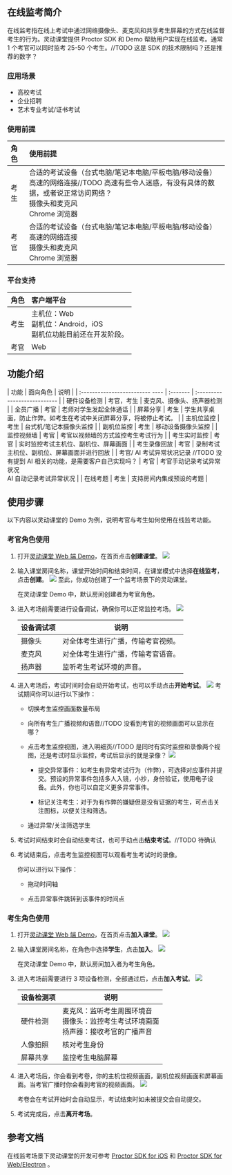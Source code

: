 ## 在线监考简介

在线监考指在线上考试中通过网络摄像头、麦克风和共享考生屏幕的方式在线监督考生的行为。灵动课堂提供 Proctor SDK 和 Demo 帮助用户实现在线监考。通常 1 个考官可以同时监考 25-50 个考生。//TODO 这是 SDK 的技术限制吗？还是推荐的数字？

### 应用场景

- 高校考试
- 企业招聘
- 艺术专业考试/证书考试

### 使用前提

| 角色 | 使用前提                                                       |
| :--- | :----------------------------------------------------------- |
| 考生 | 合适的考试设备（台式电脑/笔记本电脑/平板电脑/移动设备）<br>高速的网络连接//TODO 高速有些令人迷惑，有没有具体的数据，或者说正常访问网络？<br/>摄像头和麦克风<br>Chrome 浏览器 |
| 考官 | 合适的考试设备（台式电脑/笔记本电脑/平板电脑/移动设备）<br/>高速的网络连接<br/>摄像头和麦克风<br/>Chrome 浏览器 |

### 平台支持

| 角色 | 客户端平台                                                   |
| :--- | :----------------------------------------------------------- |
| 考生 | 主机位：Web<br/>副机位：Android，iOS<div class="alert info">副机位功能目前还在开发阶段。</div> |
| 考官 | Web                                                          |

## 功能介绍

| 功能                            | 面向角色 | 说明                            |
| :------------------------- ---- | :------- | :--------------------------- |
| 硬件设备检测                                                 | 考官，考生    | 麦克风、摄像头、扬声器检测           |
| 全员广播                                                     | 考官     | 老师对学生发起全体通话                                       |
| 屏幕分享                                                     | 考生     | 学生共享桌面，防止作弊。如考生在考试中关闭屏幕分享，将被停止考试。 |
| 主机位监控                                                   | 考生    | 台式机/笔记本摄像头监控                                      |
| 副机位监控                                                   | 考生    | 移动设备摄像头监控                                           |
| 监控视频墙                                                   | 考官      | 考官以视频墙的方式监控考生考试行为                           |
| 考生实时监控                                                 | 考官      | 实时监控考试主机位、副机位、屏幕画面                         |
| 考生录像回放                                                 | 考官      | 录制考试主机位、副机位、屏幕画面并进行回放                   |
| 考官/ AI 考试异常状况记录 //TODO 没有提到 AI 相关的功能，是需要客户自己实现吗？ | 考官   | 考官手动记录考试异常状况<br/>AI 自动记录考试异常状况         |
| 在线考题                                                     | 考生      | 支持房间内集成预设的考题                                     |

## 使用步骤

以下内容以灵动课堂的 Demo 为例，说明考官与考生如何使用在线监考功能。

### 考官角色使用

1. 打开[灵动课堂 Web 端 Demo](https://docs.agora.io/cn/agora-class/downloads?platform=All%20Platforms)，在首页点击**创建课堂**。
   ![](https://web-cdn.agora.io/docs-files/1670575908165)

2. 输入课堂房间名称，课堂开始时间和结束时间，在课堂模式中选择**在线监考**，点击**创建**。
   ![](https://web-cdn.agora.io/docs-files/1670575988038)
   至此，你成功创建了一个监考场景下的灵动课堂。

   <div class="alert info">在灵动课堂 Demo 中，默认房间创建者为考官角色。</div>

3. 进入考场前需要进行设备调试，确保你可以正常监控考场。
   ![](https://web-cdn.agora.io/docs-files/1670576023570)

   | 设备调试项 | 说明                               |
   | ---------- | ---------------------------------- |
   | 摄像头     | 对全体考生进行广播，传输考官视频。 |
   | 麦克风     | 对全体考生进行广播，传输考官语音。 |
   | 扬声器     | 监听考生考试环境的声音。           |

4. 进入考场后，考试时间时会自动开始考试，也可以手动点击**开始考试**。
   ![](https://web-cdn.agora.io/docs-files/1670576052966)
   考试期间你可以进行以下操作：

   - 切换考生监控画面数量布局

   - 向所有考生广播视频和语音//TODO 没看到考官的视频画面可以显示在哪？

   - 点击考生监控视图，进入明细页//TODO 是同时有实时监控和录像两个视图，还是考试时显示监控，考试后显示的就是录像？
     ![](https://web-cdn.agora.io/docs-files/1670576083982)

     - 提交异常事件：如考生有异常考试行为（作弊），可选择对应事件并提交。预设的异常事件包括多人入镜，小抄，身份验证，使用电子设备。此外，你也可以自定义更多异常事件。

     - 标记关注考生：对于为有作弊的嫌疑但是没有证据的考生，可点击关注图标，以便关注和筛选。

   - 通过异常/关注筛选学生

5. 考试时间结束时会自动结束考试，也可手动点击**结束考试**。//TODO 待确认

6. 考试结束后，点击考生监控视图可以观看考生考试时的录像。

   你可以进行以下操作：

   - 拖动时间轴

   - 点击异常事件跳转到该事件的时间点

### 考生角色使用

1. 打开[灵动课堂 Web 端 Demo](https://docs.agora.io/cn/agora-class/downloads?platform=All%20Platforms)，在首页点击**加入课堂**。
   ![](https://web-cdn.agora.io/docs-files/1670576120315)
2. 输入课堂房间名称，在角色中选择**学生**，点击**加入**。
   ![](https://web-cdn.agora.io/docs-files/1670576139055)
   <div class="alert info">在灵动课堂 Demo 中，默认房间加入者为考生角色。</div>

3. 进入考场前需要进行 3 项设备检测，全部通过后，点击**加入考试**。
   ![](https://web-cdn.agora.io/docs-files/1670576179942)

   | 设备检测项 | 说明                                                         |
   | ---------- | ------------------------------------------------------------ |
   | 硬件检测   | 麦克风：监听考生周围环境音<br/>摄像头：监控考生考试环境画面<br/>扬声器：接收考官的广播声音 |
   | 人像拍照   | 核对考生身份                                                 |
   | 屏幕共享   | 监控考生电脑屏幕                                             |

4. 进入考场后，你会看到考卷，你的主机位视频画面，副机位视频画面和屏幕画面。当考官广播时你会看到考官的视频画面。
   ![](https://web-cdn.agora.io/docs-files/1670576201406)
   <div class="alert info">考卷会在考试开始时会自动显示，考试结束时如未被提交会自动提交。</div>

5. 考试完成后，点击**离开考场**。

## 参考文档

在线监考场景下灵动课堂的开发可参考 [Proctor SDK for iOS](agora_class_proctor_api_ios) 和  [Proctor SDK for Web/Electron](agora_class_proctor_api_web) 。

